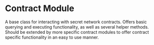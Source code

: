 # Contract Module
A base class for interacting with secret network contracts. Offers basic querying and executing functionality, as well as several helper methods. Should be extended by more specific contract modules to offer contract specific functionality in an easy to use manner.